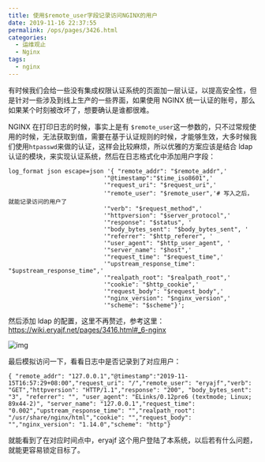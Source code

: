 ```yaml
---
title: 使用$remote_user字段记录访问NGINX的用户
date: 2019-11-16 22:37:55
permalink: /ops/pages/3426.html
categories:
  - 运维观止
  - Nginx
tags:
  - nginx
---
```


有时候我们会给一些没有集成权限认证系统的页面加一层认证，以提高安全性，但是针对一些涉及到线上生产的一些界面，如果使用 NGINX 统一认证的账号，那么如果某个时刻被改坏了，想要确认是谁都很难。



NGINX 在打印日志的时候，事实上是有 `$remote_user`这一参数的，只不过常规使用的时候，无法获取到值，需要在基于认证规则的时候，才能够生效，大多时候我们使用`htpasswd`来做的认证，这样会比较麻烦，所以优雅的方案应该是结合 ldap 认证的模块，来实现认证系统，然后在日志格式化中添加用户字段：



```shell
log_format json escape=json '{ "remote_addr": "$remote_addr",'
                           '"@timestamp":"$time_iso8601",'
                           '"request_uri": "$request_uri",'
                           '"remote_user": "$remote_user",'# 写入之后，就能记录访问的用户了
                           '"verb": "$request_method",'
                           '"httpversion": "$server_protocol",'
                           '"response": "$status", '
                           '"body_bytes_sent": "$body_bytes_sent", '
                           '"referrer": "$http_referer", '
                           '"user_agent": "$http_user_agent", '
                           '"server_name": "$host",'
                           '"request_time": "$request_time",'
                           '"upstream_response_time": "$upstream_response_time",'
                           '"realpath_root": "$realpath_root",'
                           '"cookie": "$http_cookie",'
                           '"request_body": "$request_body",'
                           '"nginx_version": "$nginx_version",'
                           '"scheme": "$scheme"}';
```



然后添加 ldap 的配置，这里不再赘述，参考这里：https://wiki.eryajf.net/pages/3416.html#_6-nginx





![img](http://t.eryajf.net/imgs/2021/09/f6405d8c66d3cf70.jpg)





最后模拟访问一下，看看日志中是否记录到了对应用户：



```shell
{ "remote_addr": "127.0.0.1","@timestamp":"2019-11-15T16:57:29+08:00","request_uri": "/","remote_user": "eryajf","verb": "GET","httpversion": "HTTP/1.1","response": "200", "body_bytes_sent": "3", "referrer": "", "user_agent": "ELinks/0.12pre6 (textmode; Linux; 89x44-2)", "server_name": "127.0.0.1","request_time": "0.002","upstream_response_time": "","realpath_root": "/usr/share/nginx/html","cookie": "","request_body": "","nginx_version": "1.14.0","scheme": "http"}
```



就能看到了在对应时间点中，eryajf 这个用户登陆了本系统，以后若有什么问题，就能更容易锁定目标了。
